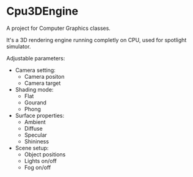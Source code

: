 # Cpu3DEngine
A project for Computer Graphics classes.

It's a 3D rendering engine running completly on CPU, used for spotlight simulator.

Adjustable parameters:

* Camera setting:
  * Camera positon
  * Camera target
* Shading mode:
  * Flat
  * Gourand
  * Phong
* Surface properties:
  * Ambient
  * Diffuse
  * Specular
  * Shininess
* Scene setup:
  * Object positions
  * Lights on/off
  * Fog on/off
